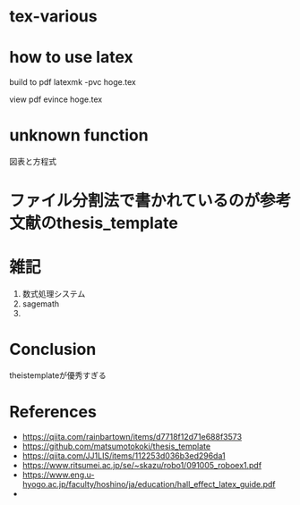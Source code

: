 # tex-various

# how to use latex
build to pdf
latexmk -pvc hoge.tex

view pdf 
evince hoge.tex
# unknown function
図表と方程式
# ファイル分割法で書かれているのが参考文献のthesis_template

# 雑記
1. 数式処理システム
2. sagemath
3. 

# Conclusion
theistemplateが優秀すぎる
# References
* https://qiita.com/rainbartown/items/d7718f12d71e688f3573
* https://github.com/matsumotokoki/thesis_template
* https://qiita.com/JJ1LIS/items/112253d036b3ed296da1
* https://www.ritsumei.ac.jp/se/~skazu/robo1/091005_roboex1.pdf
* https://www.eng.u-hyogo.ac.jp/faculty/hoshino/ja/education/hall_effect_latex_guide.pdf
* 


